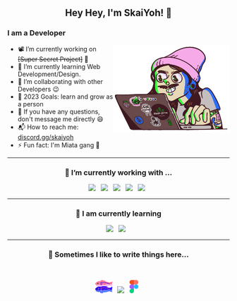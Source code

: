 <h2 align='center'>Hey Hey, I'm SkaiYoh!</a> 👋</h2>

 ### I am a Developer
 
<div>
 <img align="right" vertical-align="middle" height="200px" alt="GIF" src="a62c047f-8369-493c-ab14-71ef51bebc55_rw_1200.gif">
 
- 📽️ I’m currently working on ~~[Super Secret Project]~~ 🤭
- 🦆 I’m currently learning Web Development/Design.
- 👯 I’m collaborating with other Developers :wink:
- 🥅 2023 Goals: learn and grow as a person
- 💬 If you have any questions, don't message me directly :smile:
- 📬 How to reach me: <a href="https://discord.gg/skaiyoh">discord.gg/skaiyoh</a>
- ⚡ Fun fact: I'm Miata gang 🚗
</div>

<hr>
<h3 align='center'> 🔭  I’m currently working with ...</h4>

<p align='center'>
  <img src="https://img.shields.io/badge/python3%20-%23e34f26.svg?&style=for-the-badge&logo=python&logoColor=white" />&nbsp;&nbsp;
  <img src="https://img.shields.io/badge/javascript%20-%23F7DF1E.svg?&style=for-the-badge&logo=javascript&logoColor=white" />&nbsp;&nbsp;
  <img src="https://img.shields.io/badge/php%20-%231572B6.svg?&style=for-the-badge&logo=php&logoColor=white" />&nbsp;&nbsp; 
  <img src="https://img.shields.io/badge/html5%20-%23e34f26.svg?&style=for-the-badge&logo=html5&logoColor=white" />&nbsp;&nbsp;
 <img src="https://img.shields.io/badge/css3%20-%231572B6.svg?&style=for-the-badge&logo=css3&logoColor=white" />&nbsp;&nbsp;
<hr>

<h3 align='center'> 🌱  I am currently learning</h4>

<p align='center'>
 <img src="https://img.shields.io/badge/java8%20-%23e34f26.svg?&style=for-the-badge&logo=java&logoColor=white" />&nbsp;&nbsp;
 <img  src="https://img.shields.io/badge/Node%20-%23339933.svg?&style=for-the-badge&logo=node.js&logoColor=white" />&nbsp;&nbsp;&nbsp;
</p>
</p>

<hr>
<h3 align='center'  >💬  Sometimes I like to write things here...</h4>
<br>
<p align='center' align='right'>
 <a href="https://glitch.com">
  <img height="30" src="GlitchLogo_Color.svg" /></a>&nbsp;&nbsp;
 <a href="https://todoist.com/">
  <img height="30" src="https://www.svgrepo.com/show/354452/todoist-icon.svg" /></a>&nbsp;&nbsp;
 <a href="https://www.figma.com">
  <img height="30" src="figma-seeklogo.com.svg" /></a>&nbsp;&nbsp;
</p>

<!--
**SkaiYoh/SkaiYoh** is a ✨ _special_ ✨ repository because its `README.md` (this file) appears on your GitHub profile.

Here are some ideas to get you started:

- 🔭 I’m currently working on ...
- 🌱 I’m currently learning ...
- 👯 I’m looking to collaborate on ...
- 🤔 I’m looking for help with ...
- 💬 Ask me about ...
- 📫 How to reach me: ...
- 😄 Pronouns: ...
- ⚡ Fun fact: ...
-->
